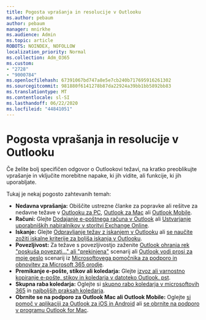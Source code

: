 ```yaml
---
title: Pogosta vprašanja in resolucije v Outlooku
ms.author: pebaum
author: pebaum
manager: mnirkhe
ms.audience: Admin
ms.topic: article
ROBOTS: NOINDEX, NOFOLLOW
localization_priority: Normal
ms.collection: Adm_O365
ms.custom:
- "2728"
- "9000784"
ms.openlocfilehash: 67391067bd747a8e5e7cb240b717695916261302
ms.sourcegitcommit: 981880f6141278b87da22924a39bb1bb5892bb83
ms.translationtype: MT
ms.contentlocale: sl-SI
ms.lasthandoff: 06/22/2020
ms.locfileid: "44841051"
---
```

# <a name="outlook-common-issues-and-resolutions"></a>Pogosta vprašanja in resolucije v Outlooku

Če želite bolj specifičen odgovor o Outlookovi težavi, na kratko preoblikujte vprašanje in vključite morebitne napake, ki jih vidite, ali funkcije, ki jih uporabljate.

Tukaj je nekaj pogosto zahtevanih temah:

- **Nedavna vprašanja:**  Obiščite ustrezne članke za popravke ali rešitve za nedavne težave v [Outlooku za PC](https://support.office.com/article/ecf61305-f84f-4e13-bb73-95a214ac1230), [Outlook za Mac](https://support.office.com/article/54afa5e3-db38-422a-9d94-3b55330ded8e) ali [Outlook Mobile](https://support.office.com/article/a264ef01-9c88-48fb-9285-7017e4f31f02).
- **Računi:**  Glejte [Dodajanje e-poštnega računa v Outlook](https://support.office.com/article/6e27792a-9267-4aa4-8bb6-c84ef146101b) ali [Ustvarjanje uporabniških nabiralnikov v storitvi Exchange Online](https://docs.microsoft.com/Exchange/recipients-in-exchange-online/create-user-mailboxes).
- **Iskanje:**  Glejte [Odpravljanje težav z iskanjem v Outlooku](https://support.office.com/article/2556b11f-f4d8-46be-b0a7-de33a3f4f066) ali [se naučite zožiti iskalne kriterije za boljša iskanja v Outlooku](https://support.office.com/article/D824D1E9-A255-4C8A-8553-276FB895A8DA).
- **Povezljivost:**  Za težave s povezljivostjo zaženite [Outlook ohranja rek "poskuša povezati..." ali "prekinjena"](https://aka.ms/SaRA-OutlookDisconnect) scenarij ali [Outlook vodi prosi za moje geslo](https://aka.ms/SaRA-OutlookPwdPrompt) scenarij iz [Microsoftovega pomočnika za podporo in obnovitev za Microsoft 365 orodje](https://diagnostics.outlook.com/#/).
- **Premikanje e-pošte, stikov ali koledarja:**  Glejte [izvoz ali varnostno kopiranje e-pošte, stikov in koledarja v datoteko Outlook. pst](https://support.office.com/article/14252b52-3075-4e9b-be4e-ff9ef1068f91).
- **Skupna raba koledarja:**  Oglejte si [skupno rabo koledarja v microsoftovih 365](https://support.office.com/article/b576ecc3-0945-4d75-85f1-5efafb8a37b4) in [najboljših praksah koledarja](https://support.office.com/article/D93F72D3-2361-4E0D-8D6A-5C4939C17F39).
- **Obrnite se na podporo za Outlook Mac ali Outlook Mobile:**  Oglejte [si pomoč v aplikaciji za Outlook za iOS in Android](https://support.office.com/article/218a22d1-9fa5-4889-b689-de1c63493243) ali [se obrnite na podporo v programu Outlook for Mac](https://support.office.com/article/d0410177-8e65-4487-93f7-206a3a3d71a8).
